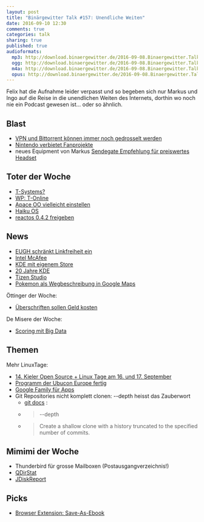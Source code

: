 ```yaml
---
layout: post
title: "Binärgewitter Talk #157: Unendliche Weiten"
date: 2016-09-10 12:30
comments: true
categories: talk
sharing: true
published: true
audioformats:
  mp3: http://download.binaergewitter.de/2016-09-08.Binaergewitter.Talk.157.mp3
  ogg: http://download.binaergewitter.de/2016-09-08.Binaergewitter.Talk.157.ogg
  m4a: http://download.binaergewitter.de/2016-09-08.Binaergewitter.Talk.157.m4a
  opus: http://download.binaergewitter.de/2016-09-08.Binaergewitter.Talk.157.opus
---
```

Felix hat die Aufnahme leider verpasst und so begeben sich nur Markus und Ingo auf die Reise in die unendlichen Weiten des Internets, dorthin wo noch nie ein Podcast gewesen ist... oder so ähnlich.



## Blast
* [VPN und Bittorrent können immer noch gedrosselt werden](https://torrentfreak.com/europes-net-neutrality-doesnt-ban-bittorrent-and-vpn-throttling-160830/ )
* [Nintendo verbietet Fanprojekte](https://netzpolitik.org/2016/nintendo-verbietet-verbreitung-von-564-fanprojekten/ )
*  neues Equipment von Markus [Sendegate Empfehlung für preiswertes Headset](https://sendegate.de/t/profi-klang-fuer-alle-das-hmc660-headset-richtig-einsetzen-fuer-unter-100)

## Toter der Woche
* [T-Systems?](http://www.heise.de/newsticker/meldung/Telekom-will-mehr-Effizienz-im-Inland-T-Systems-vielleicht-auf-dem-Pruefstand-3314787.html )
* [WP: T-Online](https://de.wikipedia.org/wiki/T-Online.de )
* [Apace OO vielleicht einstellen](http://www.pro-linux.de/news/1/23926/vorschlag-zur-behutsamen-einstellung-von-apache-openoffice.html )
* [Haiku OS](https://www.haiku-os.org/ )
* [reactos 0.4.2 freigeben](http://www.pro-linux.de/news/1/23876/reactos-042-freigegeben.html )

## News
- [EUGH schränkt Linkfreiheit ein](https://netzpolitik.org/2016/eugh-schraenkt-linkfreiheit-ein-kommerzielle-nutzer-koennen-schon-mit-einem-link-das-urheberrecht-verletzen/ )
- [Intel McAfee](http://www.heise.de/newsticker/meldung/Intel-verkauft-Mehrheit-an-Intel-Security-und-nennt-die-Sicherheitssparte-wieder-McAfee-3316123.html )
- [KDE mit eigenem Store](http://www.heise.de/newsticker/meldung/openDesktop-Nachfolger-KDE-startet-eigenen-Store-3314310.html)
- [20 Jahre KDE](https://20years.kde.org/)
- [Tizen Studio](http://www.pro-linux.de/news/1/23928/tizen-sdk-wird-zu-tizen-studio.html )
- [Pokemon als Wegbeschreibung in Google Maps](https://plus.google.com/107223467325602754395/posts/SU2HtxS7SHp )

Öttinger der Woche: 
- [Überschriften sollen Geld kosten](http://www.golem.de/news/guenther-oettinger-ueberschriften-und-indexierung-von-texten-sollen-geld-kosten-1609-123119.html )

De Misere der Woche: 
- [Scoring mit Big Data](http://www.heise.de/newsticker/meldung/De-Maiziere-will-Scoring-mit-Big-Data-zulassen-und-die-Zweckbindung-lockern-3315693.html )

## Themen
Mehr LinuxTage: 
- [14. Kieler Open Source + Linux Tage am 16. und 17. September](http://bit.ly/2caIp6g ) 
- [Programm der Ubucon Europe fertig](http://www.pro-linux.de/news/1/23944/programm-der-ubucon-europe-steht.html )
- [Google Family für Apps](https://support.google.com/googleplay/answer/6286986?hl=en )
- Git Repositories nicht komplett clonen: --depth heisst das Zauberwort
    * [git docs](https://git-scm.com/docs/git-clone ) :
    * > --depth <depth>
    * > Create a shallow clone with a history truncated to the specified number of commits.

## Mimimi der Woche
- Thunderbird für grosse Mailboxen (Postausgangverzeichnis!) 
- [QDirStat](https://github.com/shundhammer/qdirstat )
- [JDiskReport](http://www.jgoodies.com/freeware/jdiskreport/)

## Picks
- [Browser Extension: Save-As-Ebook](https://github.com/alexadam/save-as-ebook)

